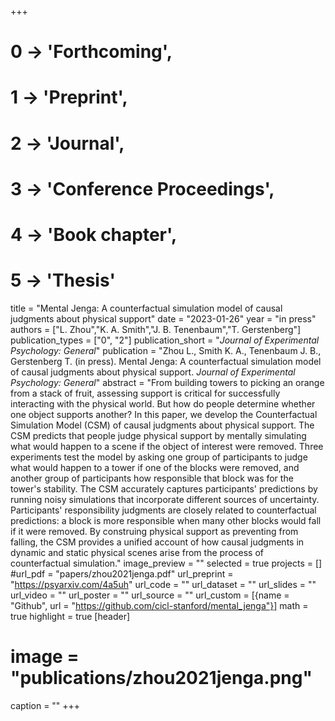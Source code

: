 +++
# 0 -> 'Forthcoming',
# 1 -> 'Preprint',
# 2 -> 'Journal',
# 3 -> 'Conference Proceedings',
# 4 -> 'Book chapter',
# 5 -> 'Thesis'

title = "Mental Jenga: A counterfactual simulation model of causal judgments about physical support"
date = "2023-01-26"
year = "in press"
authors = ["L. Zhou","K. A. Smith","J. B. Tenenbaum","T. Gerstenberg"]
publication_types = ["0", "2"]
publication_short = "_Journal of Experimental Psychology: General_"
publication = "Zhou L., Smith K. A., Tenenbaum J. B., Gerstenberg T. (in press). Mental Jenga: A counterfactual simulation model of causal judgments about physical support. _Journal of Experimental Psychology: General_"
abstract = "From building towers to picking an orange from a stack of fruit, assessing support is critical for successfully interacting with the physical world. But how do people determine whether one object supports another? In this paper, we develop the Counterfactual Simulation Model (CSM) of causal judgments about physical support. The CSM predicts that people judge physical support by mentally simulating what would happen to a scene if the object of interest were removed. Three experiments test the model by asking one group of participants to judge what would happen to a tower if one of the blocks were removed, and another group of participants how responsible that block was for the tower's stability. The CSM accurately captures participants' predictions by running noisy simulations that incorporate different sources of uncertainty. Participants' responsibility judgments are closely related to counterfactual predictions: a block is more responsible when many other blocks would fall if it were removed. By construing physical support as preventing from falling, the CSM provides a unified account of how causal judgments in dynamic and static physical scenes arise from the process of counterfactual simulation."
image_preview = ""
selected = true
projects = []
#url_pdf = "papers/zhou2021jenga.pdf"
url_preprint = "https://psyarxiv.com/4a5uh"
url_code = ""
url_dataset = ""
url_slides = ""
url_video = ""
url_poster = ""
url_source = ""
url_custom = [{name = "Github", url = "https://github.com/cicl-stanford/mental_jenga"}]
math = true
highlight = true
[header]
# image = "publications/zhou2021jenga.png"
caption = ""
+++